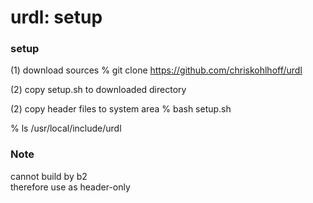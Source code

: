 urdl: setup
===============

### setup   
(1) download sources
% git clone https://github.com/chriskohlhoff/urdl

(2) copy setup.sh to downloaded directory

(2) copy header files to system area
% bash setup.sh

% ls /usr/local/include/urdl

### Note
cannot build by b2  
therefore use as header-only  

